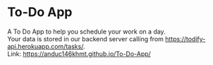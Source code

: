 # To-Do App
A To Do App to help you schedule your work on a day.
<br/>
Your data is stored in our backend server calling from https://todify-api.herokuapp.com/tasks/.
<br/>
Link: https://anduc146khmt.github.io/To-Do-App/
